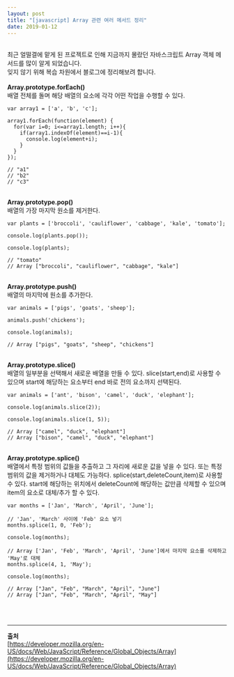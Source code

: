 ```yaml
---
layout: post
title: "[javascript] Array 관련 여러 메서드 정리"
date: 2019-01-12
---  
```

<br/>
최근 얼떨결에 맡게 된 프로젝트로 인해 지금까지 몰랐던 자바스크립트 Array 객체 메서드를 많이 알게 되었습니다.
<br/>
잊지 않기 위해 복습 차원에서 블로그에 정리해보려 합니다.
<br/><br/>
<strong>Array.prototype.forEach()</strong>
<br/>
배열 전체를 돌며 해당 배열의 요소에 각각 어떤 작업을 수행할 수 있다. 
<br/>

```
var array1 = ['a', 'b', 'c'];

array1.forEach(function(element) {
  for(var i=0; i<=array1.length; i++){
    if(array1.indexOf(element)==i-1){  
      console.log(element+i);
    }
  }
});

// "a1"
// "b2"
// "c3"
```
<br/>
<strong>Array.prototype.pop()</strong>
<br/>
배열의 가장 마지막 원소를 제거한다. 
<br/>

```
var plants = ['broccoli', 'cauliflower', 'cabbage', 'kale', 'tomato'];

console.log(plants.pop());

console.log(plants);

// "tomato"
// Array ["broccoli", "cauliflower", "cabbage", "kale"]
```
<br/>
<strong>Array.prototype.push()</strong>
<br/>
배열의 마지막에 원소를 추가한다.

```
var animals = ['pigs', 'goats', 'sheep'];

animals.push('chickens');

console.log(animals);

// Array ["pigs", "goats", "sheep", "chickens"]
```
<br/>
<strong>Array.prototype.slice()</strong>
<br/>
배열의 일부분을 선택해서 새로운 배열을 만들 수 있다. slice(start,end)로 사용할 수 있으며 start에 해당하는 요소부터 
end 바로 전의 요소까지 선택된다. 
<br/>

```
var animals = ['ant', 'bison', 'camel', 'duck', 'elephant'];

console.log(animals.slice(2));

console.log(animals.slice(1, 5));

// Array ["camel", "duck", "elephant"]
// Array ["bison", "camel", "duck", "elephant"]
```
<br/>
<strong>Array.prototype.splice()</strong>
<br/>
배열에서 특정 범위의 값들을 추출하고 그 자리에 새로운 값을 넣을 수 있다. 
또는 특정 범위의 값을 제거하거나 대체도 가능하다.
splice(start,deleteCount,item)로 사용할 수 있다. start에 해당하는 위치에서 deleteCount에 해당하는 값만큼 
삭제할 수 있으며 item의 요소로 대체/추가 할 수 있다. 
<br/>

```
var months = ['Jan', 'March', 'April', 'June'];

// 'Jan', 'March' 사이에 'Feb' 요소 넣기
months.splice(1, 0, 'Feb');

console.log(months);

// Array ['Jan', 'Feb', 'March', 'April', 'June']에서 마지막 요소를 삭제하고 'May'로 대체
months.splice(4, 1, 'May');

console.log(months);

// Array ["Jan", "Feb", "March", "April", "June"]
// Array ["Jan", "Feb", "March", "April", "May"]
```
<br/><br/><hr/>
<strong>출처</strong>
<br/>
[https://developer.mozilla.org/en-US/docs/Web/JavaScript/Reference/Global_Objects/Array](https://developer.mozilla.org/en-US/docs/Web/JavaScript/Reference/Global_Objects/Array)
<br/>
<br/>























